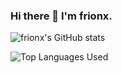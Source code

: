 ### Hi there 👋 I'm frionx.

![frionx's GitHub stats](https://github-readme-stats.vercel.app/api?username=frionx&show_icons=true&theme=radical)

![Top Languages Used](https://github-readme-stats.vercel.app/api/top-langs/?username=frionx&langs_count=5&theme=tokyonight)
